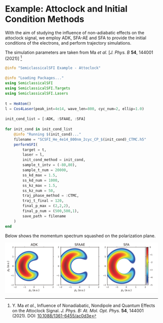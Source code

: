 # Example: Attoclock and Initial Condition Methods

With the aim of studying the influence of non-adiabatic effects on the attoclock signal, we employ ADK, SFA-AE and SFA to provide the initial conditions of the electrons, and perform trajectory simulations.

The simulation parameters are taken from Ma *et al.* [*J. Phys. B* **54**, 144001 (2021)] [^Ma_2021]

[^Ma_2021]: Y. Ma *et al.*, Influence of Nonadiabatic, Nondipole and Quantum Effects on the Attoclock Signal. *J. Phys. B: At. Mol. Opt. Phys.* **54**, 144001 (2021). DOI: [10.1088/1361-6455/ac0d3e](https://dx.doi.org/10.1088/1361-6455/ac0d3e)

```julia
@info "SemiclassicalSFI Example - Attoclock"

@info "Loading Packages..."
using SemiclassicalSFI
using SemiclassicalSFI.Targets
using SemiclassicalSFI.Lasers

t = HeAtom()
l = Cos4Laser(peak_int=4e14, wave_len=800, cyc_num=2, ellip=1.0)

init_cond_list = [:ADK, :SFAAE, :SFA]

for init_cond in init_cond_list
    @info "Running $(init_cond)..."
    filename = "SCSFI_He_4e14_800nm_2cyc_CP_$(init_cond)_CTMC.h5"
    performSFI(
        target = t,
        laser = l,
        init_cond_method = init_cond,
        sample_t_intv = (-80,80),
        sample_t_num = 20000,
        ss_kd_max = 1.5,
        ss_kd_num = 1000,
        ss_kz_max = 1.5,
        ss_kz_num = 50,
        traj_phase_method = :CTMC,
        traj_t_final = 120,
        final_p_max = (2,2,2),
        final_p_num = (500,500,1),
        save_path = filename
    )
end
```

Below shows the momentum spectrum squashed on the polarization plane.

![example_attoclock.png](./assets/example_attoclock.png)
